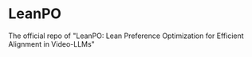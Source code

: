 # LeanPO
The official repo of "LeanPO: Lean Preference Optimization for Efficient Alignment in Video-LLMs"
